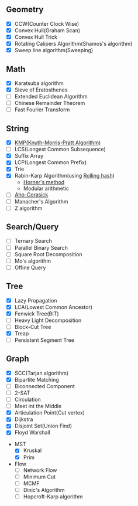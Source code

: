 ## Geometry
  - [x] CCW(Counter Clock Wise)<br>
  - [x] Convex Hull(Graham Scan)<br>
  - [x] Convex Hull Trick<br>
  - [x] Rotating Calipers Algorithm(Shamos's algorithm)<br>
  - [x] Sweep line algorithm(Sweeping)<br>
  
## Math
  - [x] Karatsuba algorithm<br>
  - [x] Sieve of Eratosthenes<br>
  - [ ] Extended Euclidean Algorithm<br>
  - [ ] Chinese Remainder Theorem<br>
  - [ ] Fast Fourier Transform<br>

## String
  - [x] [KMP(Knuth-Morris-Pratt Algorithm)](https://vvshinevv.tistory.com/2)<br>
  - [ ] LCS(Longest Common Subsequence)<br>
  - [x] Suffix Array<br>
  - [x] LCP(Longest Common Prefix)<br>
  - [x] Trie<br>
  - [x] Rabin-Karp Algorithm(using [Rolling hash](https://en.wikipedia.org/wiki/Rolling_hash))<br>
    * [Horner's method](https://jackpot53.tistory.com/119)<br>
    * Modular arithmetic<br>
  - [ ] [Aho-Corasick](https://m.blog.naver.com/kks227/220992598966)<br>
  - [ ] Manacher's Algorithm<br>
  - [ ] Z algorithm<br>
  
## Search/Query
  - [ ] Ternary Search<br>
  - [ ] Parallel Binary Search<br>
  - [ ] Square Root Decomposition<br>
  - [ ] Mo's algorithm<br>
  - [ ] Offine Query<br>
  
## Tree
  - [x] Lazy Propagation<br>
  - [x] LCA(Lowest Common Ancestor)<br>
  - [x] Fenwick Tree(BIT)<br>
  - [ ] Heavy Light Decomposition<br>
  - [ ] Block-Cut Tree<br>
  - [x] Treap<br>
  - [ ] Persistent Segment Tree<br>

## Graph
  - [x] SCC(Tarjan algorithm)<br>
  - [x] Bipartite Matching<br>
  - [ ] Biconnected Component<br>
  - [ ] 2-SAT<br>
  - [ ] Circulation<br>
  - [ ] Meet int the Middle<br>
  - [x] Articulation Point(Cut vertex)<br>
  - [x] Dijkstra<br>
  - [x] Disjoint Set(Union Find)<br>
  - [x] Floyd Warshall<br>
  * MST
    - [x] Kruskal<br>
    - [x] Prim<br>
  * Flow
    - [ ] Network Flow<br>
    - [ ] Minimum Cut<br>
    - [ ] MCMF<br>
    - [ ] Dinic's Algorithm<br>
    - [ ] Hopcroft-Karp algorithm<br>
